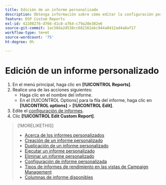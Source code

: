 ```yaml
---
title: Edición de un informe personalizado
description: Obtenga información sobre cómo editar la configuración personalizada de informes.
feature: DSP Custom Reports
exl-id: 42208276-d766-41c8-a764-c79a20e302e6
source-git-commit: 1ac58da2d538cc682161ebc944a0412ad4a8af17
workflow-type: tm+mt
source-wordcount: '75'
ht-degree: 0%

---
```


# Edición de un informe personalizado

1. En el menú principal, haga clic en **[!UICONTROL Reports]**.
1. Realice una de las acciones siguientes:
   * Haga clic en el nombre del informe.
   * En el [!UICONTROL Options] para la fila del informe, haga clic en **[!UICONTROL options]** > **[!UICONTROL Edit]**.
1. Edite el [configuración de informes](/help/dsp/reports/report-settings.md).
1. Clic **[!UICONTROL Edit Custom Report]**.

>[!MORELIKETHIS]
>
>* [Acerca de los informes personalizados](/help/dsp/reports/report-about.md)
>* [Creación de un informe personalizado](/help/dsp/reports/report-create.md)
>* [Duplicación de un informe personalizado](/help/dsp/reports/report-copy.md)
>* [Ejecutar un informe personalizado](/help/dsp/reports/report-run-now.md)
>* [Eliminar un informe personalizado](/help/dsp/reports/report-delete.md)
>* [Configuración de informe personalizada](/help/dsp/reports/report-settings.md)
>* [Tipos de informes de rendimiento en las vistas de Campaign Management](/help/dsp/campaign-management/reports/campaign-reports-about.md)
>* [Columnas de informe disponibles](/help/dsp/reports/report-columns.md)
